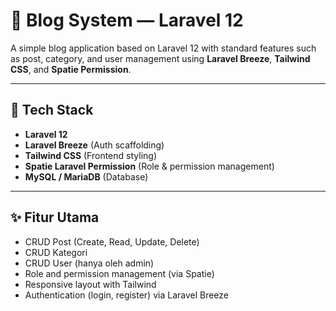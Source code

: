 # 📝 Blog System — Laravel 12

A simple blog application based on Laravel 12 with standard features such as post, category, and user management using **Laravel Breeze**, **Tailwind CSS**, and **Spatie Permission**.

---

## 🔧 Tech Stack

-   **Laravel 12**
-   **Laravel Breeze** (Auth scaffolding)
-   **Tailwind CSS** (Frontend styling)
-   **Spatie Laravel Permission** (Role & permission management)
-   **MySQL / MariaDB** (Database)

---

## ✨ Fitur Utama

-   CRUD Post (Create, Read, Update, Delete)
-   CRUD Kategori
-   CRUD User (hanya oleh admin)
-   Role and permission management (via Spatie)
-   Responsive layout with Tailwind
-   Authentication (login, register) via Laravel Breeze
